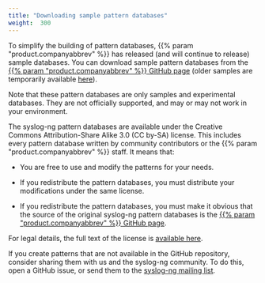 ```yaml
---
title: "Downloading sample pattern databases"
weight:  300
---
```

<!-- DISCLAIMER: This file is based on the syslog-ng Open Source Edition documentation https://github.com/balabit/syslog-ng-ose-guides/commit/2f4a52ee61d1ea9ad27cb4f3168b95408fddfdf2 and is used under the terms of The syslog-ng Open Source Edition Documentation License. The file has been modified by Axoflow. -->

To simplify the building of pattern databases, {{% param "product.companyabbrev" %}} has released (and will continue to release) sample databases. You can download sample pattern databases from the [{{% param "product.companyabbrev" %}} GitHub page](https://github.com/syslog-ng/syslog-ng-patterndb/) (older samples are temporarily available [here](https://my.balabit.com/downloads/patterndb-snapshot/)).

Note that these pattern databases are only samples and experimental databases. They are not officially supported, and may or may not work in your environment.

The syslog-ng pattern databases are available under the Creative Commons Attribution-Share Alike 3.0 (CC by-SA) license. This includes every pattern database written by community contributors or the {{% param "product.companyabbrev" %}} staff. It means that:

  - You are free to use and modify the patterns for your needs.

  - If you redistribute the pattern databases, you must distribute your modifications under the same license.

  - If you redistribute the pattern databases, you must make it obvious that the source of the original syslog-ng pattern databases is the [{{% param "product.companyabbrev" %}} GitHub page](https://github.com/syslog-ng/syslog-ng-patterndb/).

For legal details, the full text of the license is [available here](https://creativecommons.org/licenses/by-sa/3.0/us/legalcode).

If you create patterns that are not available in the GitHub repository, consider sharing them with us and the syslog-ng community. To do this, open a GitHub issue, or send them to the [syslog-ng mailing list](https://lists.balabit.hu/mailman/listinfo/syslog-ng/).
